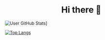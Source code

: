 <h1 align="center">Hi there 👋</h1>
 
 ![User GitHub Stats](https://github-readme-stats.vercel.app/api?username=anaschaouki&theme=aura&align=center)]

<!-- [![GitHub Streak](https://streak-stats.demolab.com?user=anaschaouki&theme=dark&hide_border=true)](https://git.io/streak-stats) -->

[![Top Langs](https://github-readme-stats.vercel.app/api/top-langs/?username=anaschaouki&theme=dark&hide_border=true)](https://github.com/anuraghazra/github-readme-stats)
<!--
**anaschaouki/anaschaouki** is a ✨ _special_ ✨ repository because its `README.md` (this file) appears on your GitHub profile.

Here are some ideas to get you started:

- 🔭 I’m currently working on ...
- 🌱 I’m currently learning ...
- 👯 I’m looking to collaborate on ...
- 🤔 I’m looking for help with ...
- 💬 Ask me about ...
- 📫 How to reach me: ...
- 😄 Pronouns: ...
- ⚡ Fun fact: ...
-->
